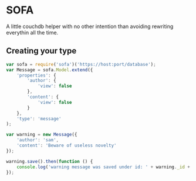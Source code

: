 # SOFA
A little couchdb helper with no other intention than avoiding rewriting everythin all the time.

## Creating your type

```javascript
var sofa = require('sofa')('https://host:port/database');
var Message = sofa.Model.extend({
	'properties': {
        'author': {
            'view': false
        }, 
        'content': {
            'view': false
        }
    },
	'type': 'message'
);

var warning = new Message({
	'author': 'sam',
	'content': 'Beware of useless novelty'
});

warning.save().then(function () {
	console.log('warning message was saved under id: ' + warning._id + ', rev: ' + warning._rev);
});
```